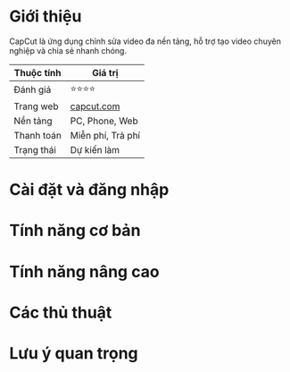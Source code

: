 # Giới thiệu
CapCut là ứng dụng chỉnh sửa video đa nền tảng, hỗ trợ tạo video chuyên nghiệp và chia sẻ nhanh chóng.

| Thuộc tính         | Giá trị                                  |
|--------------------|------------------------------------------|
| Đánh giá           | ⭐⭐⭐⭐                                    |
| Trang web          | [capcut.com](https://capcut.com)         |
| Nền tảng           | PC, Phone, Web                           |
| Thanh toán         | Miễn phí, Trả phí                        |
| Trạng thái         | Dự kiến làm                              |

# Cài đặt và đăng nhập

# Tính năng cơ bản

# Tính năng nâng cao

# Các thủ thuật

# Lưu ý quan trọng
